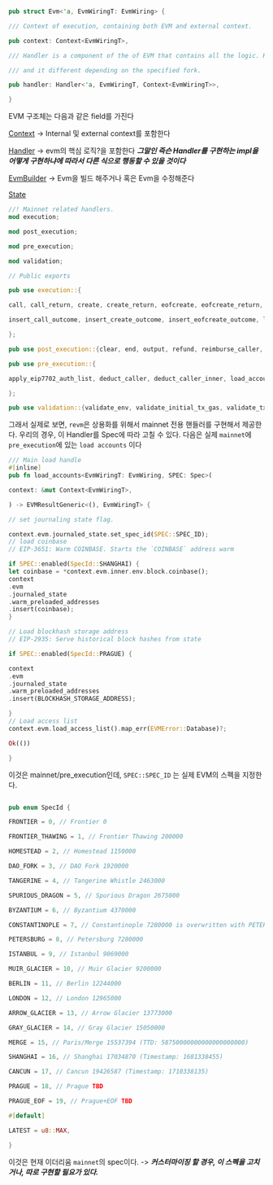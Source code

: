 
``` rust 

pub struct Evm<'a, EvmWiringT: EvmWiring> {

/// Context of execution, containing both EVM and external context.

pub context: Context<EvmWiringT>,

/// Handler is a component of the of EVM that contains all the logic. Handler contains specification id

/// and it different depending on the specified fork.

pub handler: Handler<'a, EvmWiringT, Context<EvmWiringT>>,

}

```
EVM 구조체는 다음과 같은 field를 가진다 

[Context](Context.md)
-> Internal 및 external context를 포함한다 

[Handler](Handler.md)
-> evm의 핵심 로직?을 포함한다 
***그말인 즉슨 Handler를 구현하는 impl을 어떻게 구현하냐에 따라서 다른 식으로 행동할 수 있을 것이다***

[EvmBuilder](EVMBuilder.md)
-> Evm을 빌드 해주거나 혹은 Evm을 수정해준다 

[State](./State.md)



``` rust 
//! Mainnet related handlers.
mod execution;

mod post_execution;

mod pre_execution;

mod validation;

// Public exports  

pub use execution::{

call, call_return, create, create_return, eofcreate, eofcreate_return, execute_frame,

insert_call_outcome, insert_create_outcome, insert_eofcreate_outcome, last_frame_return,

};

pub use post_execution::{clear, end, output, refund, reimburse_caller, reward_beneficiary};

pub use pre_execution::{

apply_eip7702_auth_list, deduct_caller, deduct_caller_inner, load_accounts, load_precompiles,

};

pub use validation::{validate_env, validate_initial_tx_gas, validate_tx_against_state};
```

그래서 실제로 보면, `revm`은 상용화를 위해서 mainnet 전용 핸들러를 구현해서 제공한다. 우리의 경우, 이 Handler를 Spec에 따라 고칠 수 있다.
다음은 실제 `mainnet`에 `pre_execution`에 있는 `load accounts` 이다 
``` rust 
/// Main load handle
#[inline]
pub fn load_accounts<EvmWiringT: EvmWiring, SPEC: Spec>(

context: &mut Context<EvmWiringT>,

) -> EVMResultGeneric<(), EvmWiringT> {

// set journaling state flag.

context.evm.journaled_state.set_spec_id(SPEC::SPEC_ID);
// load coinbase
// EIP-3651: Warm COINBASE. Starts the `COINBASE` address warm

if SPEC::enabled(SpecId::SHANGHAI) {
let coinbase = *context.evm.inner.env.block.coinbase();
context
.evm
.journaled_state
.warm_preloaded_addresses
.insert(coinbase);
}

// Load blockhash storage address
// EIP-2935: Serve historical block hashes from state

if SPEC::enabled(SpecId::PRAGUE) {

context
.evm
.journaled_state
.warm_preloaded_addresses
.insert(BLOCKHASH_STORAGE_ADDRESS);

}
// Load access list
context.evm.load_access_list().map_err(EVMError::Database)?;

Ok(())

}
```
이것은 mainnet/pre_execution인데,  `SPEC::SPEC_ID` 는 실제 EVM의 스펙을 지정한다. 

``` rust

pub enum SpecId {

FRONTIER = 0, // Frontier 0

FRONTIER_THAWING = 1, // Frontier Thawing 200000

HOMESTEAD = 2, // Homestead 1150000

DAO_FORK = 3, // DAO Fork 1920000

TANGERINE = 4, // Tangerine Whistle 2463000

SPURIOUS_DRAGON = 5, // Spurious Dragon 2675000

BYZANTIUM = 6, // Byzantium 4370000

CONSTANTINOPLE = 7, // Constantinople 7280000 is overwritten with PETERSBURG

PETERSBURG = 8, // Petersburg 7280000

ISTANBUL = 9, // Istanbul 9069000

MUIR_GLACIER = 10, // Muir Glacier 9200000

BERLIN = 11, // Berlin 12244000

LONDON = 12, // London 12965000

ARROW_GLACIER = 13, // Arrow Glacier 13773000

GRAY_GLACIER = 14, // Gray Glacier 15050000

MERGE = 15, // Paris/Merge 15537394 (TTD: 58750000000000000000000)

SHANGHAI = 16, // Shanghai 17034870 (Timestamp: 1681338455)

CANCUN = 17, // Cancun 19426587 (Timestamp: 1710338135)

PRAGUE = 18, // Prague TBD

PRAGUE_EOF = 19, // Prague+EOF TBD

#[default]

LATEST = u8::MAX,

}
```

이것은 현재 이더리움 `mainnet`의 spec이다. 
-> ***커스터마이징 할 경우, 이 스펙을 고치거나, 따로 구현할 필요가 있다.***




